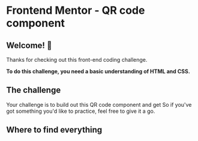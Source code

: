 # Frontend Mentor - QR code component


## Welcome! 👋

Thanks for checking out this front-end coding challenge.


**To do this challenge, you need a basic understanding of HTML and CSS.**

## The challenge

Your challenge is to build out this QR code component and get So if you've got something you'd like to practice, feel free to give it a go.


## Where to find everything


